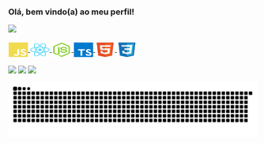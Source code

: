 ### Olá, bem vindo(a) ao meu perfil!
<div>
  <a href="https://github.com/tiagocsl">
<!--   //<img height="180em" src="https://github-readme-stats.vercel.app/api?username=tiagocsl&&hide=stars,prs,issues,contribs&hide_rank=true&hide_title=true&show_icons=true&theme=vue-dark&include_all_commits=true&count_private=true&title_color=8726bd"/> -->
  <img height="180em" src="https://github-readme-stats.vercel.app/api/top-langs/?username=tiagocsl&layout=compact&langs_count=4&theme=vue-dark&title_color=8726bd"/>
</div>
<div style="display: inline_block"><br>
  <img align="center" alt="Tigas-Js" height="30" width="40" src="https://raw.githubusercontent.com/devicons/devicon/master/icons/javascript/javascript-plain.svg">
  <img align="center" alt="Tigas-React" height="30" width="40" src="https://raw.githubusercontent.com/devicons/devicon/master/icons/react/react-original.svg"> 
  <img align="center" alt="Tigas-Node" height="30" width="40" src="https://raw.githubusercontent.com/devicons/devicon/master/icons/nodejs/nodejs-original.svg">
  <img align="center" alt="Tigas-Ts" height="30" width="40" src="https://raw.githubusercontent.com/devicons/devicon/master/icons/typescript/typescript-plain.svg">
<!--   <img align="center" alt="Tigas-Go" height="30" width="40" src="https://raw.githubusercontent.com/devicons/devicon/master/icons/go/go-original.svg"> -->
  <img align="center" alt="Tigas-HTML" height="30" width="40" src="https://raw.githubusercontent.com/devicons/devicon/master/icons/html5/html5-original.svg">
  <img align="center" alt="Tigas-CSS" height="30" width="40" src="https://raw.githubusercontent.com/devicons/devicon/master/icons/css3/css3-original.svg">  
</div>
  <br>
<div> 
  <a href="https://www.linkedin.com/in/tiagocsl" target="_blank"><img src="https://img.shields.io/badge/-LinkedIn-%230077B5?style=for-the-badge&logo=linkedin&logoColor=white" target="_blank"></a> 
  <a href = "mailto:tiago.csouzalima@gmail.com"><img src="https://img.shields.io/badge/-Gmail-FF0000?style=for-the-badge&logo=gmail&logoColor=white" target="_blank"></a>
  <a href="mailto:tiagocsl@outlook.com" target="_blank"><img src="https://img.shields.io/badge/-OutLook-%230077B5?style=for-the-badge&logo=outlook&logoColor=white" target="_blank"></a> 
  
  ![Snake animation](https://github.com/tiagocsl/tiagocsl/blob/output/github-contribution-grid-snake.svg)
 
</div>
